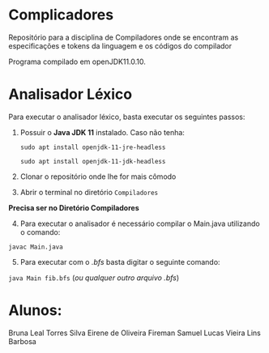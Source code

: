# Complicadores
Repositório para a disciplina de Compiladores onde se encontram as especificações e tokens da linguagem e os códigos do compilador

Programa compilado em openJDK11.0.10.

# Analisador Léxico
Para executar o analisador léxico, basta executar os seguintes passos: 

1. Possuir o **Java JDK 11** instalado. Caso não tenha:
    
    `` sudo apt install openjdk-11-jre-headless `` 
    
    `` sudo apt install openjdk-11-jdk-headless ``
    
2. Clonar o repositório onde lhe for mais cômodo

3. Abrir o terminal no diretório ``Compiladores``

**Precisa ser no Diretório Compiladores**

4. Para executar o analisador é necessário compilar o Main.java utilizando o comando:

``javac Main.java`` 

5. Para executar com o *.bfs* basta digitar o seguinte comando:

``java Main fib.bfs`` (*ou qualquer outro arquivo .bfs*)

# Alunos:
Bruna Leal Torres Silva
Eirene de Oliveira Fireman
Samuel Lucas Vieira Lins Barbosa

